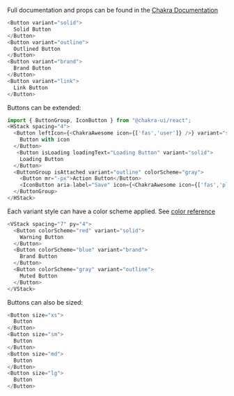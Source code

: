 Full documentation and props can be found in the [Chakra Documentation](https://chakra-ui.com/docs/form/button)


```js padded
<Button variant="solid">
  Solid Button
</Button>
<Button variant="outline">
  Outlined Button
</Button>
<Button variant="brand">
  Brand Button
</Button>
<Button variant="link">
  Link Button
</Button>
```

Buttons can be extended:

```js
import { ButtonGroup, IconButton } from "@chakra-ui/react";
<HStack spacing="4">
  <Button leftIcon={<ChakraAwesome icon={['fas','user']} />} variant="solid">
    Button with icon
  </Button>
   <Button isLoading loadingText="Loading Button" variant="solid">
    Loading Button
  </Button>
  <ButtonGroup isAttached variant="outline" colorScheme="gray">
    <Button mr="-px">Action Button</Button>
    <IconButton aria-label="Save" icon={<ChakraAwesome icon={['fas','plus']} />} />
  </ButtonGroup>
</HStack>
```

Each variant style can have a color scheme applied. See [color reference](#/Styles?id=section-colour)

```js padded
<VStack spacing="7" py="4">
  <Button colorScheme="red" variant="solid">
    Warning Button
  </Button>
  <Button colorScheme="blue" variant="brand">
    Brand Button
  </Button>
  <Button colorScheme="gray" variant="outline">
    Muted Button
  </Button>
</VStack>
```

Buttons can also be sized:

```js padded
<Button size="xs">
  Button
</Button>
<Button size="sm">
  Button
</Button>
<Button size="md">
  Button
</Button>
<Button size="lg">
  Button
</Button>
```
